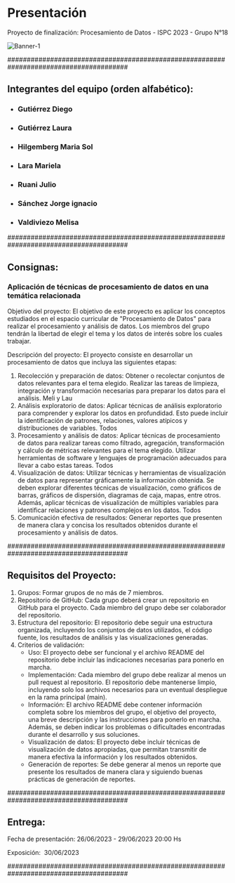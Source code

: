 # Presentación
Proyecto de finalización: Procesamiento de Datos - ISPC 2023 - Grupo N°18

![Banner-1](https://github.com/Diego-wert89/GrupoN18-PD/assets/112911957/b110a539-18f1-4bd2-b3f1-6ec102fe6112)


#######################################################################################

## Integrantes del equipo (orden alfabético):

- ### Gutiérrez Diego

- ### Gutiérrez Laura

- ### Hilgemberg Maria Sol

- ### Lara Mariela

- ### Ruani Julio

- ### Sánchez Jorge ignacio

- ### Valdiviezo Melisa

#######################################################################################

## Consignas:

### **Aplicación de técnicas de procesamiento de datos en una temática relacionada**

Objetivo del proyecto: El objetivo de este proyecto es aplicar los conceptos estudiados en el espacio curricular de "Procesamiento de Datos" para realizar el procesamiento y análisis de datos. Los miembros del grupo tendrán la libertad de elegir el tema y los datos de interés sobre los cuales trabajar.

Descripción del proyecto: El proyecto consiste en desarrollar un procesamiento de datos que incluya las siguientes etapas:

1. Recolección y preparación de datos: Obtener o recolectar conjuntos de datos relevantes para el tema elegido. Realizar las tareas de limpieza, integración y transformación necesarias para preparar los datos para el análisis. Meli y Lau
2. Análisis exploratorio de datos: Aplicar técnicas de análisis exploratorio para comprender y explorar los datos en profundidad. Esto puede incluir la identificación de patrones, relaciones, valores atípicos y distribuciones de variables. Todos
3. Procesamiento y análisis de datos: Aplicar técnicas de procesamiento de datos para realizar tareas como filtrado, agregación, transformación y cálculo de métricas relevantes para el tema elegido. Utilizar herramientas de software y lenguajes de programación adecuados para llevar a cabo estas tareas. Todos
4. Visualización de datos: Utilizar técnicas y herramientas de visualización de datos para representar gráficamente la información obtenida. Se deben explorar diferentes técnicas de visualización, como gráficos de barras, gráficos de dispersión, diagramas de caja, mapas, entre otros. Además, aplicar técnicas de visualización de múltiples variables para identificar relaciones y patrones complejos en los datos. Todos
5. Comunicación efectiva de resultados: Generar reportes que presenten de manera clara y concisa los resultados obtenidos durante el procesamiento y análisis de datos.

#######################################################################################

## Requisitos del Proyecto:

1. Grupos: Formar grupos de no más de 7 miembros.
2. Repositorio de GitHub: Cada grupo deberá crear un repositorio en GitHub para el proyecto. Cada miembro del grupo debe ser colaborador del repositorio.
3. Estructura del repositorio: El repositorio debe seguir una estructura organizada, incluyendo los conjuntos de datos utilizados, el código fuente, los resultados de análisis y las visualizaciones generadas.
4. Criterios de validación:
    - Uso: El proyecto debe ser funcional y el archivo README del repositorio debe incluir las indicaciones necesarias para ponerlo en marcha.
    - Implementación: Cada miembro del grupo debe realizar al menos un pull request al repositorio. El repositorio debe mantenerse limpio, incluyendo solo los archivos necesarios para un eventual despliegue en la rama principal (main).
    - Información: El archivo README debe contener información completa sobre los miembros del grupo, el objetivo del proyecto, una breve descripción y las instrucciones para ponerlo en marcha. Además, se deben indicar los problemas o dificultades encontradas durante el desarrollo y sus soluciones.
    - Visualización de datos: El proyecto debe incluir técnicas de visualización de datos apropiadas, que permitan transmitir de manera efectiva la información y los resultados obtenidos.
    - Generación de reportes: Se debe generar al menos un reporte que presente los resultados de manera clara y siguiendo buenas prácticas de generación de reportes.

#######################################################################################

## Entrega:

Fecha de presentación: 26/06/2023 - 29/06/2023 20:00 Hs

Exposición:  30/06/2023

#######################################################################################
